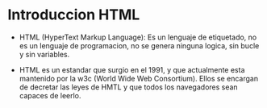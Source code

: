 # Introduccion HTML

- HTML (HyperText Markup Language): Es un lenguaje de etiquetado, no es un lenguaje de programacion, no se genera ninguna logica, sin bucle y sin variables. 

- HTML es un estandar que surgio en el 1991, y que actualmente esta mantenido por la w3c (World Wide Web Consortium). Ellos se encargan de decretar las leyes de HMTL y que todos los navegadores sean capaces de leerlo.
